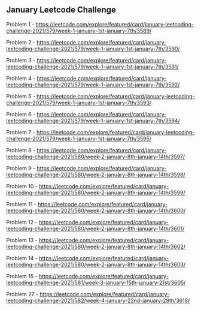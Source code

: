 <h2>January Leetcode Challenge</h2>

Problem 1 - https://leetcode.com/explore/featured/card/january-leetcoding-challenge-2021/579/week-1-january-1st-january-7th/3589/

Problem 2 - https://leetcode.com/explore/featured/card/january-leetcoding-challenge-2021/579/week-1-january-1st-january-7th/3590/

Problem 3 - https://leetcode.com/explore/featured/card/january-leetcoding-challenge-2021/579/week-1-january-1st-january-7th/3591/

Problem 4 - https://leetcode.com/explore/featured/card/january-leetcoding-challenge-2021/579/week-1-january-1st-january-7th/3592/

Problem 5 - https://leetcode.com/explore/featured/card/january-leetcoding-challenge-2021/579/week-1-january-1st-january-7th/3593/

Problem 6 - https://leetcode.com/explore/featured/card/january-leetcoding-challenge-2021/579/week-1-january-1st-january-7th/3594/

Problem 7 - https://leetcode.com/explore/featured/card/january-leetcoding-challenge-2021/579/week-1-january-1st-january-7th/3595/

Problem 8 - https://leetcode.com/explore/featured/card/january-leetcoding-challenge-2021/580/week-2-january-8th-january-14th/3597/

Problem 9 - https://leetcode.com/explore/featured/card/january-leetcoding-challenge-2021/580/week-2-january-8th-january-14th/3598/

Problem 10 - https://leetcode.com/explore/featured/card/january-leetcoding-challenge-2021/580/week-2-january-8th-january-14th/3599/

Problem 11 - https://leetcode.com/explore/featured/card/january-leetcoding-challenge-2021/580/week-2-january-8th-january-14th/3600/

Problem 12 - https://leetcode.com/explore/featured/card/january-leetcoding-challenge-2021/580/week-2-january-8th-january-14th/3601/

Problem 13 - https://leetcode.com/explore/featured/card/january-leetcoding-challenge-2021/580/week-2-january-8th-january-14th/3602/

Problem 14 - https://leetcode.com/explore/featured/card/january-leetcoding-challenge-2021/580/week-2-january-8th-january-14th/3603/

Problem 15 - https://leetcode.com/explore/featured/card/january-leetcoding-challenge-2021/581/week-3-january-15th-january-21st/3605/

Problem 27 - https://leetcode.com/explore/featured/card/january-leetcoding-challenge-2021/582/week-4-january-22nd-january-28th/3618/

